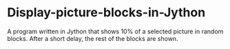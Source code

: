 # Display-picture-blocks-in-Jython
A program written in Jython that shows 10% of a selected picture in random blocks. After a short delay, the rest of the blocks are shown.
